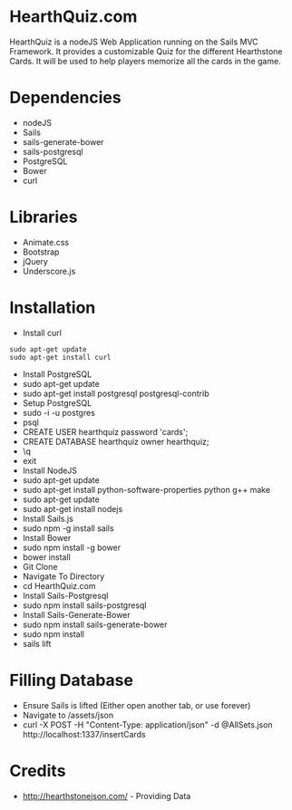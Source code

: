 # HearthQuiz.com

HearthQuiz is a nodeJS Web Application running on the Sails MVC Framework.  It provides a customizable Quiz for the different Hearthstone Cards. It will be used to help players memorize all the cards in the game.

# Dependencies
 - nodeJS
 - Sails
  - sails-generate-bower
  - sails-postgresql
 - PostgreSQL
 - Bower
 - curl

# Libraries
 - Animate.css
 - Bootstrap
 - jQuery
 - Underscore.js

# Installation
 - Install curl
```
sudo apt-get update
sudo apt-get install curl
```
 - Install PostgreSQL
  - sudo apt-get update
  - sudo apt-get install postgresql postgresql-contrib
 - Setup PostgreSQL
  - sudo -i -u postgres
  - psql
  - CREATE USER hearthquiz password 'cards';
  - CREATE DATABASE hearthquiz owner hearthquiz;
  - \q
  - exit
 - Install NodeJS
  - sudo apt-get update
  - sudo apt-get install python-software-properties python g++ make
  - sudo apt-get update
  - sudo apt-get install nodejs
 - Install Sails.js
  - sudo npm -g install sails
 - Install Bower
  - sudo npm install -g bower
  - bower install
 - Git Clone
 - Navigate To Directory
  - cd HearthQuiz.com
 - Install Sails-Postgresql
  - sudo npm install sails-postgresql
 - Install Sails-Generate-Bower
  - sudo npm install sails-generate-bower
 - sudo npm install
 - sails lift


# Filling Database
 - Ensure Sails is lifted (Either open another tab, or use forever)
 - Navigate to /assets/json
 - curl -X POST -H "Content-Type: application/json" -d @AllSets.json http://localhost:1337/insertCards

# Credits
 - http://hearthstonejson.com/ - Providing Data

